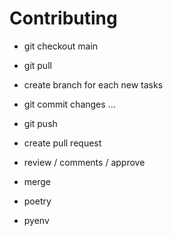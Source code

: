 # Contributing

- git checkout main
- git pull
- create branch for each new tasks
- git commit changes ...
- git push
- create pull request
- review / comments / approve
- merge

- poetry
- pyenv
